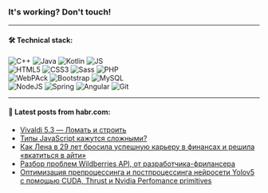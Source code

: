 ### It's working? Don't touch!

---

#### 🛠️ Technical stack:

![C++](https://img.shields.io/badge/C++-informational?logo=c%2B%2B&style=flat&logoColor=white&color=9C033A)
![Java](https://img.shields.io/badge/Java-informational?logo=java&style=flat&logoColor=white&color=007396)
![Kotlin](https://img.shields.io/badge/Kotlin-informational?logo=Kotlin&style=flat&logoColor=white&color=0095D5)
![JS](https://img.shields.io/badge/JS-informational?logo=javaScript&style=flat&logoColor=black&color=F7Df1E) <br>
![HTML5](https://img.shields.io/badge/HTML5-informational?logo=html5&style=flat&logoColor=white&color=E34F26)
![CSS3](https://img.shields.io/badge/CSS3-informational?logo=css3&style=flat&logoColor=white&color=157286)
![Sass](https://img.shields.io/badge/Saas-informational?logo=sass&style=flat&logoColor=white&color=hotpink)
![PHP](https://img.shields.io/badge/PHP-informational?logo=php&style=flat&logoColor=white&color=777BB4) <br>
![WebPAck](https://img.shields.io/badge/WebPack-informational?logo=webPack&style=flat&logoColor=white&color=FF6F00)
![Bootstrap](https://img.shields.io/badge/Bootstrap-informational?logo=Bootstrap&style=flat&logoColor=white&color=7952B3)
![MySQL](https://img.shields.io/badge/MySQL-informational?logo=MySQL&style=flat&logoColor=white&color=00f) <br>
![NodeJS](https://img.shields.io/badge/NodeJS-informational?logo=node.js&style=flat&logoColor=white&color=43853D)
![Spring](https://img.shields.io/badge/Spring-informational?logo=Spring&style=flat&logoColor=white&color=0A9EDC)
![Angular](https://img.shields.io/badge/Vue-informational?logo=vue.js&style=flat&logoColor=white&color=red)
![Git](https://img.shields.io/badge/Git-informational?logo=git&style=flat&logoColor=white&color=darkorange)

___

#### 💬 Latest posts from habr.com:

<!-- BLOG-POST-LIST:START -->
- [Vivaldi 5.3 — Ломать и строить](https://habr.com/ru/post/668942/?utm_source=habrahabr&utm_medium=rss&utm_campaign=668942)
- [Типы JavaScript кажутся сложными?](https://habr.com/ru/post/668938/?utm_source=habrahabr&utm_medium=rss&utm_campaign=668938)
- [Как Лена в 29 лет бросила успешную карьеру в финансах и решила «вкатиться в айти»](https://habr.com/ru/post/668932/?utm_source=habrahabr&utm_medium=rss&utm_campaign=668932)
- [Разбор проблем Wildberries API, от разработчика-фрилансера](https://habr.com/ru/post/668930/?utm_source=habrahabr&utm_medium=rss&utm_campaign=668930)
- [Оптимизация препроцессинга и постпроцессинга нейросети Yolov5 с помощью CUDA, Thrust и Nvidia Perfomance primitives](https://habr.com/ru/post/668906/?utm_source=habrahabr&utm_medium=rss&utm_campaign=668906)
<!-- BLOG-POST-LIST:END -->
